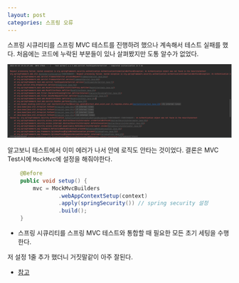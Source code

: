 ```yaml
---
layout: post
categories: 스프링 오류
---
```


스프링 시큐리티를 스프링 MVC 테스트를 진행하려 했으나 계속해서 테스트 실패를 했다. 처음에는 코드에 누락된 부분들이 있나 살펴봤지만 도통 알수가 없었다. 

![](./img/authenticationError.PNG)

알고보니 테스트에서 이미 에러가 나서 안에 로직도 안타는 것이었다. 결론은 MVC Test시에 `MockMvc`에 설정을 해줘야한다. 

```java
    @Before
    public void setup() {
        mvc = MockMvcBuilders
                .webAppContextSetup(context)
                .apply(springSecurity()) // spring security 설정
                .build();
    }
```
- 스프링 시큐리티를 스프링 MVC 테스트와 통합할 때 필요한 모든 초기 세팅을 수행한다. 

저 설정 1줄 추가 했더니 거짓말같이 아주 잘된다. 

- [참고 ](https://godekdls.github.io/Spring%20Security/testing/#1921-setting-up-mockmvc-and-spring-security)
